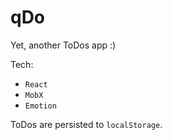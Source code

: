 # qDo

Yet, another ToDos app :)

Tech:
- `React`
- `MobX`
- `Emotion`

ToDos are persisted to `localStorage`.
